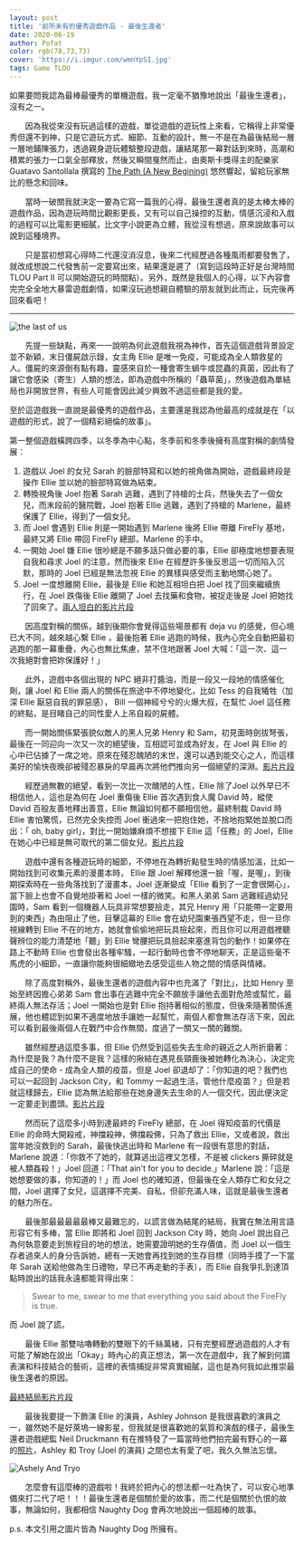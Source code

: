 ```yaml
---
layout: post
title: '前所未有的優秀遊戲作品 - 最後生還者'
date: 2020-06-19
author: Pofat
color: rgb(78,73,73)
cover: 'https://i.imgur.com/wmnYpSI.jpg'
tags: Game TLOU
---
```




如果要問我認為最棒最優秀的單機遊戲，我一定毫不猶豫地說出「最後生還者」，沒有之一。



&#160; &#160; &#160; &#160;因為我從來沒有玩過這樣的遊戲，單從遊戲的遊玩性上來看，它稱得上非常優秀但還不到神，只是它遊玩方式、細節、互動的設計，無一不是在為最後結局一層一層地鋪陳張力，透過親身遊玩體驗整段遊戲，讓結尾那一幕對話到來時，高潮和積累的張力一口氣全部釋放，然後又瞬間戛然而止，由奧斯卡獎得主的配樂家 Guatavo Santollala 撰寫的 [The Path (A New Begining)](https://www.youtube.com/watch?v=3o_RwQysgA8) 悠然響起，留給玩家無比的懸念和回味。



&#160; &#160; &#160; &#160;當時一破關我就決定一要為它寫一篇我的心得，最後生還者真的是太棒太棒的遊戲作品，因為遊玩時間比觀影更長，又有可以自己操控的互動，情感沉浸和入戲的過程可以比電影更細膩，比文字小說更為立體，我從沒有想過，原來說故事可以說到這種境界。



&#160; &#160; &#160; &#160;只是當初想寫心得時二代還沒消沒息，後來二代經歷過各種風雨都要發售了，就改成想說二代發售前一定要寫出來，結果還是遲了（寫到這段時正好是台灣時間 TLOU Part II 可以開始遊玩的時間點）。另外，既然是我個人的心得，以下內容會完完全全地大暴雷遊戲劇情，如果沒玩過想親自體驗的朋友就到此而止，玩完後再回來看吧！



---

![the last of us](https://i.imgur.com/UfnyYey.jpg)



&#160; &#160; &#160; &#160;先提一些缺點，再來一一說明為何此遊戲我視為神作，首先這個遊戲背景設定並不新穎，末日僵屍啟示錄，女主角 Ellie 是唯一免疫，可能成為全人類救星的人。僵屍的來源倒有點有趣，靈感來自於一種會寄生蝸牛或昆蟲的真菌，因此有了讓它會感染（寄生）人類的想法，即為遊戲中所稱的「蟲草菌」，然後遊戲為單結局也非開放世界，有些人可能會因此減少興致不過這些都是我的愛。



至於這遊戲我一直說是最優秀的遊戲作品，主要還是我認為他最高的成就是在「以遊戲的形式，說了一個精彩絕倫的故事」。



第一整個遊戲橫跨四季，以冬季為中心點，冬季前和冬季後擁有高度對稱的劇情發展：

1. 遊戲以 Joel 的女兒 Sarah 的臉部特寫和以她的視角做為開始，遊戲最終段是操作 Ellie 並以她的臉部特寫做為結束。
2. 轉換視角後 Joel 抱著 Sarah 逃難，遇到了持槍的士兵，然後失去了一個女兒，而末段前的醫院戰，Joel 抱著 Ellie 逃難，遇到了持槍的 Marlene，最終保護了 Ellie，得到了一個女兒。
3. 而 Joel 會遇到 Ellie 則是一開始遇到 Marlene 後將 Ellie 帶離 FireFly 基地，最終又將 Ellie 帶回 FireFly 總部，Marlene 的手中。
4. 一開始 Joel 嫌 Ellie 很吵總是不願多話只做必要的事，Ellie 卻極度地想要表現自我和尋求 Joel 的注意，然而後來 Ellie 在經歷許多後反思這一切而陷入沉默，那時的 Joel 已經是無法忽視 Ellie 的異樣與感受而主動地關心她了。  
5. Joel 一度想離開 Ellie，最後是 Ellie 和她互相坦白把 Joel 找了回來繼續旅行，在 Joel 跌傷後 Ellie 離開了 Joel 去找藥和食物，被捉走後是 Joel 把她找了回來了。[兩人坦白的影片片段](https://www.youtube.com/watch?v=51Xs6sZGq3o)



&#160; &#160; &#160; &#160;因高度對稱的關係，越到後期你會覺得這些場景都有 deja vu 的感覺，但心境已大不同，越來越心繫 Ellie ，最後抱著 Ellie 逃跑的時候，我內心完全自動把最初逃跑的那一幕重疊，內心也無比焦慮，禁不住地跟著 Joel 大喊：「這一次、這一次我絕對會把妳保護好！」



&#160; &#160; &#160; &#160;此外，遊戲中各個出現的 NPC 絕非打醬油，而是一段又一段地的情感催化劑，讓 Joel 和 Ellie 兩人的關係在旅途中不停地變化，比如 Tess 的自我犧牲（加深 Ellie 厭惡自我的罪惡感）， Bill 一個神經兮兮的火爆大叔，在幫忙 Joel 這任務的終點，是目睹自己的同性愛人上吊自殺的屍體。



&#160; &#160; &#160; &#160;而一開始關係緊張貌似敵人的黑人兄弟 Henry 和 Sam，初見面時劍拔弩張，最後在一同迎向一次又一次的絕望後，互相認可並成為好友，在 Joel 與 Ellie 的心中已佔據了一席之地，原來在殘忍醜陋的末世，還可以遇到能交心之人，而這樣美好的愉快夜晚卻被殘忍暴戾的早晨再次將他們推向另一個絕望的深淵。[影片片段](https://www.youtube.com/watch?v=2GjhDMwudKY)



&#160; &#160; &#160; &#160;經歷過無數的絕望，看到一次比一次醜陋的人性，Ellie 除了Joel 以外早已不相信他人，這也是為何在 Joel 重傷後 Ellie 首次遇到食人魔 David 時，縱使 David 百般友善地釋出善意，Ellie 無論如何都不願相信他，最終制裁 David 時 Ellie 害怕驚慌，已然完全失控而 Joel 衝過來一把抱住她，不捨地抱緊她並脫口而出：「 oh, baby girl」，對比一開始嫌麻煩不想接下 Ellie 這「任務」的 Joel，Ellie 在她心中已經是無可取代的第二個女兒。[影片片段](https://www.youtube.com/watch?v=NWfoMG3JHf4)



&#160; &#160; &#160; &#160;遊戲中還有各種遊玩時的細節，不停地在為轉折點發生時的情感加溫，比如一開始找到可收集元素的漫畫本時， Ellie 跟 Joel 解釋他還一臉「喔，是喔」，到後期探索時在一些角落找到了漫畫本，Joel 逐漸變成「Ellie 看到了一定會很開心」，當下臉上也會不自覺地掛著和 Joel 一樣的微笑。和黑人弟弟 Sam 逃難經過幼兒園時，Sam 看到一個機器人玩具非常想要撿走，其兄 Henry 用「只能帶一定要用到的東西」為由阻止了他，目擊這幕的 Ellie 會在幼兒園東張西望不走，但一旦你視線轉到 Ellie 不在的地方，她就會偷偷地把玩具撿起來，而且你可以用遊戲裡聽聲辨位的能力清楚地「聽」到 Ellie 彎腰把玩具撿起來塞進背包的動作！如果停在路上不動時 Ellie 也會發出各種牢騷，一起行動時也會不停地聊天，正是這些毫不馬虎的小細節，一直讓你能夠很細緻地去感受這些人物之間的情感與情緒。



&#160; &#160; &#160; &#160;除了高度對稱外，最後生還者的遊戲內容中也充滿了「對比」，比如 Henry 至始至終因擔心弟弟 Sam 會出事在逃難中完全不願放手讓他去面對危險或幫忙，最終兩人無法存活；Joel 一開始也是對 Ellie 抱持著相似的態度，但後來隨著關係進展，他也體認到如果不適度地放手讓她一起幫忙，兩個人都會無法存活下來，因此可以看到最後兩個人在戰鬥中合作無間，度過了一關又一關的難關。



&#160; &#160; &#160; &#160;雖然經歷過這麼多事，但 Ellie 仍然受到這些失去生命的親近之人所折磨著：為什麼是我？為什麼不是我？這樣的揪結在遇見長頸鹿後被她轉化為決心，決定完成自己的使命 - 成為全人類的疫苗，但是 Joel 卻退却了：「你知道的吧？我們也可以一起回到 Jackson City，和 Tommy 一起過生活，管他什麼疫苗？」但是若就這樣歸去，Ellie 認為無法給那些在她身邊失去生命的人一個交代，因此便決定一定要走到盡頭。[影片片段](https://www.youtube.com/watch?v=znRz8sp61gU)



&#160; &#160; &#160; &#160;然而玩了這麼多小時到達最終的 FireFly 總部，在 Joel 得知疫苗的代價是 Ellie 的命時大開殺戒，神擋殺神，佛擋殺佛，只為了救出 Ellie，又或者說，救出當年她沒救到的 Sarah，最後快逃出時和 Marlene 有一段很有意思的對話，Marlene 說道：「你救不了她的，就算逃出這裡又怎樣，不是被 clickers 撕碎就是被人類姦殺！」Joel 回道：「That ain't for you to decide.」Marlene 說：「這是她想要做的事，你知道的！」而 Joel 也的確知道，但最後在全人類存亡和女兒之間，Joel 選擇了女兒，這選擇不完美、自私，但卻充滿人味，這就是最後生還者的魅力所在。



&#160; &#160; &#160; &#160;最後那最最最最最棒又最難忘的，以謊言做為結尾的結局，我實在無法用言語形容它有多棒，當 Ellie 即將和 Joel 回到 Jackson City 時，她向 Joel 說出自己為何執意要走到旅程目的地的想法，她需要證明她的生存價值，而 Joel 以一個生存者過來人的身分告訴她，總有一天她會再找到她的生存目標（同時手摸了一下當年 Sarah 送給他做為生日禮物，早已不再走動的手表），而 Ellie 自我爭扎到達頂點時說出的話我永遠都能背得出來：



> Swear to me, swear to me that everything you said about the FireFly is true.



而 Joel 說了謊。



&#160; &#160; &#160; &#160;最後 Ellie 那雙咕嚕轉動的雙眼下的千絲萬緒，只有完整經歷過遊戲的人才有可能了解她在說出「Okay」時內心的真正想法，第一次在遊戲中，我了解到何謂表演和科技結合的藝術，這裡的表情捕捉非常真實細膩，這也是為何我如此推崇最後生還者的原因。

[最終結局影片片段](https://www.youtube.com/watch?v=RklOBIA6K5E)



&#160; &#160; &#160; &#160;最後我要提一下飾演 Ellie 的演員，Ashley Johnson 是我很喜歡的演員之一，雖然她不是好萊塢一線影星，但我就是很喜歡她的氣質和演戲的樣子，最後生還者遊戲總監 Neil Druckmann 有在推特發了一篇當時他們拍完最有野心的一幕的[照片](https://twitter.com/neil_druckmann/status/1119026754952151040)，Ashley 和 Troy (Joel 的演員) 之間也太有愛了吧，我久久無法忘懷。

![Ashely And Tryo](https://i.imgur.com/Gs47boh.jpg)



&#160; &#160; &#160; &#160;怎麼會有這麼棒的遊戲啦！我終於把內心的想法都一吐為快了，可以安心地準備來打二代了吧！！！最後生還者是個關於愛的故事，而二代是個關於仇恨的故事，無論如何，我都相信 Naughty Dog 會再次地說出一個超棒的故事。



p.s. 本文引用之圖片皆為 Naughty Dog 所擁有。
